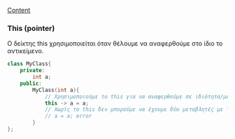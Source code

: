 [Content](Content.md)

### This (pointer)

Ο δείκτης this χρησιμοποιείται όταν θέλουμε να αναφερθούμε στο ίδιο το αντικείμενο.

```cpp
class MyClass{
    private:
        int a;
    public:
        MyClass(int a){
            // Χρησιμοποιούμε το this για να αναφερθούμε σε ιδιότητα/μεταβλητή του ίδιου του αντικειμένου
            this -> a = a;
            // Χωρίς το this δεν μπορούμε να έχουμε δύο μεταβλητές με το ίδιο όνομα γιατί ο compiler δεν μπορεί να τις ξεχωρίσει
            // a = a; error
        }
};
```
